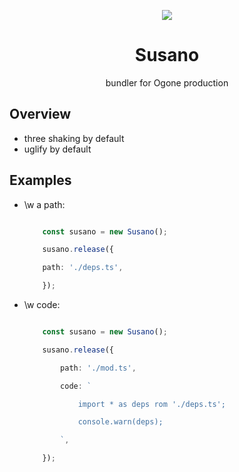 <p align="center">

  <img src="https://images-wixmp-ed30a86b8c4ca887773594c2.wixmp.com/f/c904a5f7-a917-4b2b-8929-bfd2b8748c4a/d6v8gqp-9b5fe52e-a717-4bfa-9f74-bf02a75acad9.gif?token=eyJ0eXAiOiJKV1QiLCJhbGciOiJIUzI1NiJ9.eyJzdWIiOiJ1cm46YXBwOiIsImlzcyI6InVybjphcHA6Iiwib2JqIjpbW3sicGF0aCI6IlwvZlwvYzkwNGE1ZjctYTkxNy00YjJiLTg5MjktYmZkMmI4NzQ4YzRhXC9kNnY4Z3FwLTliNWZlNTJlLWE3MTctNGJmYS05Zjc0LWJmMDJhNzVhY2FkOS5naWYifV1dLCJhdWQiOlsidXJuOnNlcnZpY2U6ZmlsZS5kb3dubG9hZCJdfQ.LzlbkHBzK1HfxhznSqhw8r6NssbYhPofVUle3Xe5Ye8">

</p>

<h1 align="center">Susano</h1>

<p align="center">bundler for Ogone production</p>

## Overview
- three shaking by default
- uglify by default

## Examples


- \w a path:

    ```ts

        const susano = new Susano();

        susano.release({

        path: './deps.ts',

        });

    ```
- \w code:

    ```ts

        const susano = new Susano();

        susano.release({

            path: './mod.ts',

            code: `

                import * as deps rom './deps.ts';

                console.warn(deps);

            `,

        });

    ```